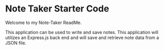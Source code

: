 # Note Taker Starter Code

Welcome to my Note-Taker ReadMe.

This application can be used to write and save notes. 
This application will utilizes an Express.js back end and will save and retrieve note data from a JSON file.
